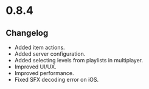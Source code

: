 # 0.8.4

## Changelog

-   Added item actions.
-   Added server configuration.
-   Added selecting levels from playlists in multiplayer.
-   Improved UI/UX.
-   Improved performance.
-   Fixed SFX decoding error on iOS.
